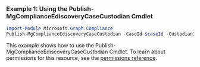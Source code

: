 ### Example 1: Using the Publish-MgComplianceEdiscoveryCaseCustodian Cmdlet
```powershell
Import-Module Microsoft.Graph.Compliance
Publish-MgComplianceEdiscoveryCaseCustodian -CaseId $caseId -CustodianId $custodianId
```
This example shows how to use the Publish-MgComplianceEdiscoveryCaseCustodian Cmdlet.
To learn about permissions for this resource, see the [permissions reference](/graph/permissions-reference).
